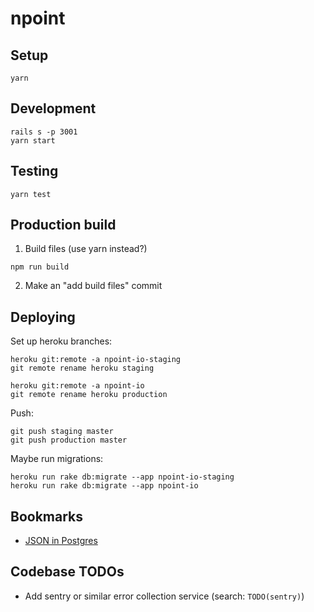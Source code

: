 # npoint

## Setup

```
yarn
```

## Development

```
rails s -p 3001
yarn start
```

## Testing

```
yarn test
```

## Production build

1. Build files (use yarn instead?)

```
npm run build
```

2. Make an "add build files" commit

## Deploying

Set up heroku branches:

```
heroku git:remote -a npoint-io-staging
git remote rename heroku staging

heroku git:remote -a npoint-io
git remote rename heroku production
```

Push:

```
git push staging master
git push production master
```

Maybe run migrations:

```
heroku run rake db:migrate --app npoint-io-staging
heroku run rake db:migrate --app npoint-io
```

## Bookmarks

* [JSON in Postgres](https://blog.codeship.com/unleash-the-power-of-storing-json-in-postgres/)

## Codebase TODOs

* Add sentry or similar error collection service (search: `TODO(sentry)`)
